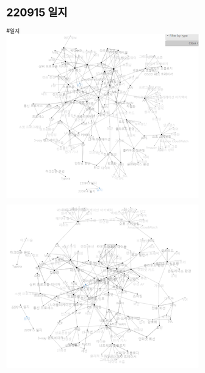 # 220915 일지

#일지
![220915](../attachments/2022-09-15-17-37-12.png)

![220915_2](../attachments/2022-09-15-18-04-16.png)